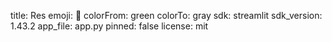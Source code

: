 title: Res
emoji: 🐢
colorFrom: green
colorTo: gray
sdk: streamlit
sdk_version: 1.43.2
app_file: app.py
pinned: false
license: mit
